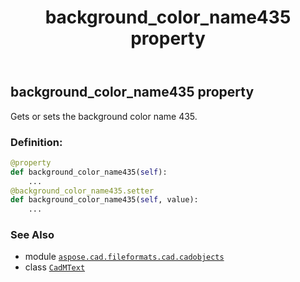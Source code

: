 ﻿---
title: background_color_name435 property
second_title: Aspose.CAD for Python via .NET API References
description: 
type: docs
weight: 180
url: /python-net/aspose.cad.fileformats.cad.cadobjects/cadmtext/background_color_name435/
is_root: false
---

## background_color_name435 property


Gets or sets the background color name 435.
### Definition:
```python
@property
def background_color_name435(self):
    ...
@background_color_name435.setter
def background_color_name435(self, value):
    ...
```

### See Also
* module [`aspose.cad.fileformats.cad.cadobjects`](../../)
* class [`CadMText`](/cad/python-net/aspose.cad.fileformats.cad.cadobjects/cadmtext)
